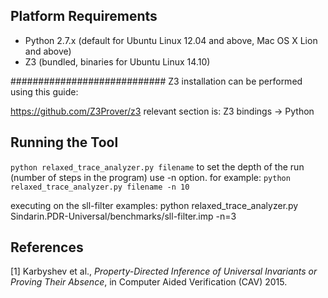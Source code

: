 ## Platform Requirements ##

 * Python 2.7.x (default for Ubuntu Linux 12.04 and above, Mac OS X Lion and above)
 * Z3 (bundled, binaries for Ubuntu Linux 14.10)

############################
Z3 installation can be performed using this guide:

https://github.com/Z3Prover/z3
relevant section is:
Z3 bindings -> Python

## Running the Tool ##
`python relaxed_trace_analyzer.py filename`
to set the depth of the run (number of steps in the program) use -n option. for example:
`python relaxed_trace_analyzer.py filename -n 10`


executing on the sll-filter examples:
python relaxed_trace_analyzer.py Sindarin.PDR-Universal/benchmarks/sll-filter.imp -n=3


## References ##

[1] Karbyshev et al., *Property-Directed Inference of Universal Invariants or Proving Their Absence*,
    in Computer Aided Verification (CAV) 2015.